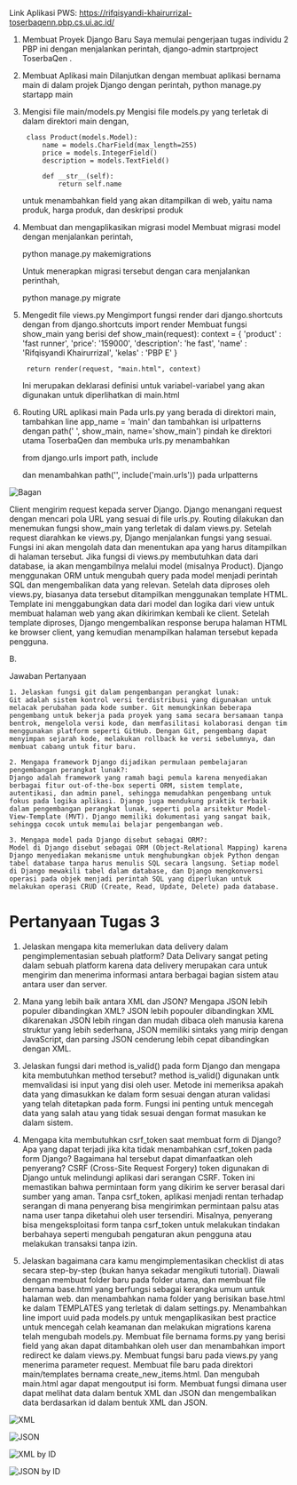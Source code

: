 Link Aplikasi PWS: https://rifqisyandi-khairurrizal-toserbaqenn.pbp.cs.ui.ac.id/

1. Membuat Proyek Django Baru
    Saya memulai pengerjaan tugas individu 2 PBP ini dengan menjalankan perintah,
    django-admin startproject ToserbaQen .

2. Membuat Aplikasi main
    Dilanjutkan dengan membuat aplikasi bernama main di dalam projek Django dengan perintah,
    python manage.py startapp main

3. Mengisi file main/models.py
    Mengisi file models.py yang terletak di dalam direktori main dengan,

        class Product(models.Model):
            name = models.CharField(max_length=255)
            price = models.IntegerField()
            description = models.TextField()

            def __str__(self):
                return self.name
    
    untuk menambahkan field yang akan ditampilkan di web, yaitu nama produk, harga produk, dan deskripsi produk

4. Membuat dan mengaplikasikan migrasi model
    Membuat migrasi model dengan menjalankan perintah,

    python manage.py makemigrations

    Untuk menerapkan migrasi tersebut dengan cara menjalankan perinthah,
    
    python manage.py migrate 

5. Mengedit file views.py
    Mengimport fungsi render dari django.shortcuts dengan from django.shortcuts import render
    Membuat fungsi show_main yang berisi
    def show_main(request):
        context = {
            'product' : 'fast runner',
            'price': '159000',
            'description': 'he fast',
            'name' : 'Rifqisyandi Khairurrizal',
            'kelas' : 'PBP E'
        }

        return render(request, "main.html", context)
    Ini merupakan deklarasi definisi untuk variabel-variabel yang akan digunakan untuk diperlihatkan di main.html

6. Routing URL aplikasi main
    Pada urls.py yang berada di direktori main, tambahkan line app_name = 'main'
    dan tambahkan isi urlpatterns dengan path(' ', show_main, name='show_main')
    pindah ke direktori utama ToserbaQen dan membuka urls.py menambahkan

    from django.urls import path, include

    dan menambahkan path('', include('main.urls')) pada urlpatterns

![Bagan](https://cdn.discordapp.com/attachments/1183391036442165391/1283274262135701577/Screenshot_2024-09-11_at_10.48.01.png?ex=66e265ca&is=66e1144a&hm=dbd06be2c791c13abf154f171944cf97fec89a8a8f2f98f135602aff03958e08&)

Client mengirim request kepada server Django. Django menangani request dengan mencari pola URL yang sesuai di file urls.py. Routing dilakukan dan menemukan fungsi show_main yang terletak di dalam views.py. Setelah request diarahkan ke views.py, Django menjalankan fungsi yang sesuai. Fungsi ini akan mengolah data dan menentukan apa yang harus ditampilkan di halaman tersebut. Jika fungsi di views.py membutuhkan data dari database, ia akan mengambilnya melalui model (misalnya Product). Django menggunakan ORM untuk mengubah query pada model menjadi perintah SQL dan mengembalikan data yang relevan. Setelah data diproses oleh views.py, biasanya data tersebut ditampilkan menggunakan template HTML. Template ini menggabungkan data dari model dan logika dari view untuk membuat halaman web yang akan dikirimkan kembali ke client. Setelah template diproses, Django mengembalikan response berupa halaman HTML ke browser client, yang kemudian menampilkan halaman tersebut kepada pengguna.

B.

Jawaban Pertanyaan

    1. Jelaskan fungsi git dalam pengembangan perangkat lunak: 
    Git adalah sistem kontrol versi terdistribusi yang digunakan untuk melacak perubahan pada kode sumber. Git memungkinkan beberapa pengembang untuk bekerja pada proyek yang sama secara bersamaan tanpa bentrok, mengelola versi kode, dan memfasilitasi kolaborasi dengan tim menggunakan platform seperti GitHub. Dengan Git, pengembang dapat menyimpan sejarah kode, melakukan rollback ke versi sebelumnya, dan membuat cabang untuk fitur baru.

    2. Mengapa framework Django dijadikan permulaan pembelajaran pengembangan perangkat lunak?: 
    Django adalah framework yang ramah bagi pemula karena menyediakan berbagai fitur out-of-the-box seperti ORM, sistem template, autentikasi, dan admin panel, sehingga memudahkan pengembang untuk fokus pada logika aplikasi. Django juga mendukung praktik terbaik dalam pengembangan perangkat lunak, seperti pola arsitektur Model-View-Template (MVT). Django memiliki dokumentasi yang sangat baik, sehingga cocok untuk memulai belajar pengembangan web.

    3. Mengapa model pada Django disebut sebagai ORM?: 
    Model di Django disebut sebagai ORM (Object-Relational Mapping) karena Django menyediakan mekanisme untuk menghubungkan objek Python dengan tabel database tanpa harus menulis SQL secara langsung. Setiap model di Django mewakili tabel dalam database, dan Django mengkonversi operasi pada objek menjadi perintah SQL yang diperlukan untuk melakukan operasi CRUD (Create, Read, Update, Delete) pada database.


# Pertanyaan Tugas 3
1. Jelaskan mengapa kita memerlukan data delivery dalam pengimplementasian sebuah platform?
Data Delivary sangat peting dalam sebuah platform karena data delivery merupakan cara untuk mengirim dan menerima informasi antara berbagai bagian sistem atau antara user dan server.

2. Mana yang lebih baik antara XML dan JSON? Mengapa JSON lebih populer dibandingkan XML?
JSON lebih popouler dibandingkan XML dikarenakan JSON lebih ringan dan mudah dibaca oleh manusia karena struktur yang lebih sederhana, JSON memiliki sintaks yang mirip dengan JavaScript, dan parsing JSON cenderung lebih cepat dibandingkan dengan XML.

3. Jelaskan fungsi dari method is_valid() pada form Django dan mengapa kita membutuhkan method tersebut?
method is_valid() digunakan untk memvalidasi isi input yang disi oleh user. Metode ini memeriksa apakah data yang dimasukkan ke dalam form sesuai dengan aturan validasi yang telah ditetapkan pada form. Fungsi ini penting untuk mencegah data yang salah atau yang tidak sesuai dengan format masukan ke dalam sistem.

4. Mengapa kita membutuhkan csrf_token saat membuat form di Django? Apa yang dapat terjadi jika kita tidak menambahkan csrf_token pada form Django? Bagaimana hal tersebut dapat dimanfaatkan oleh penyerang?
CSRF (Cross-Site Request Forgery) token digunakan di Django untuk melindungi aplikasi dari serangan CSRF. Token ini memastikan bahwa permintaan form yang dikirim ke server berasal dari sumber yang aman. Tanpa csrf_token, aplikasi menjadi rentan terhadap serangan di mana penyerang bisa mengirimkan permintaan palsu atas nama user tanpa diketahui oleh user tersendiri. Misalnya, penyerang bisa mengeksploitasi form tanpa csrf_token untuk melakukan tindakan berbahaya seperti mengubah pengaturan akun pengguna atau melakukan transaksi tanpa izin.

5. Jelaskan bagaimana cara kamu mengimplementasikan checklist di atas secara step-by-step (bukan hanya sekadar mengikuti tutorial).
Diawali dengan membuat folder baru pada folder utama, dan membuat file bernama base.html yang berfungsi sebagai kerangka umum untuk halaman web. dan menambahkan nama folder yang berisikan base.html ke dalam TEMPLATES yang terletak di dalam settings.py. Menambahkan line import uuid pada models.py untuk mengaplikasikan best practice untuk mencegah celah keamanan dan melakukan migrations karena telah mengubah models.py. Membuat file bernama forms.py yang berisi field yang akan dapat ditambahkan oleh user dan menambahkan import redirect ke dalam views.py. Membuat fungsi baru pada views.py yang menerima parameter request. Membuat file baru pada direktori main/templates bernama create_new_items.html. Dan mengubah main.html agar dapat mengoutput isi form. Membuat fungsi dimana user dapat melihat data dalam bentuk XML dan JSON dan mengembalikan data berdasarkan id dalam bentuk XML dan JSON.

![XML](https://media.discordapp.net/attachments/1183391036442165391/1285803697950953546/image.png?ex=66eb9982&is=66ea4802&hm=e070f23d71b9965f0fac9ae3a9a59119e1ae56a10231b8485cbd60b2f10b1a24&=&format=webp&quality=lossless&width=1388&height=1036)

![JSON](https://cdn.discordapp.com/attachments/1183391036442165391/1285803664635723788/image.png?ex=66eb997a&is=66ea47fa&hm=38e7eabb9705a3e3a93965accfb78960bb54de557e4707314b16e2edc8f264e8&)

![XML by ID](https://cdn.discordapp.com/attachments/1183391036442165391/1285803617978417243/image.png?ex=66eb996f&is=66ea47ef&hm=ff33e4aca657a2150b5350dfedf6ef0193345f1ef4b25f3c8784c7c8da72c820&)

![JSON by ID](https://cdn.discordapp.com/attachments/1183391036442165391/1285803638404419584/image.png?ex=66eb9974&is=66ea47f4&hm=ed809b18dc09b33e3e171f73a76472902a7e9cd0ca1c03b7b6757a510518c425&)
